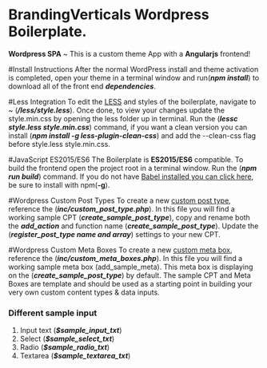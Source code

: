 # BrandingVerticals Wordpress Boilerplate.
**Wordpress SPA** ~ This is a custom theme App with a **Angularjs** frontend!  


#Install Instructions
After the normal WordPress install and theme activation is completed, open your theme in a terminal window and run(**_npm install_**) to download all of the front end **_dependencies_**.

#Less Integration
To edit the [LESS](http://lesscss.org/) and styles of the boilerplate, navigate to ~ (**_/less/style.less_**). Once done, to view your changes update the style.min.css by opening the less folder up in terminal. Run the (**_lessc style.less style.min.css_**) command, if you want a clean version you can install (**_npm install -g less-plugin-clean-css_**) and add the --clean-css flag before style.less style.min.css.

#JavaScript ES2015/ES6
The Boilerplate is **ES2015/ES6** compatible. To build the frontend open the project root in a terminal window. Run the (**_npm run build_**) command. If you do not have [Babel installed you can click here](https://babeljs.io/docs/setup/), be sure to install with npm(**-g**).

#Wordpress Custom Post Types
To create a new [custom post type](https://codex.wordpress.org/Function_Reference/register_post_type), reference the (**_inc/custom_post_type.php_**). In this file you will find a working sample CPT (**_create_sample_post_type_**), copy and rename both the **_add_action_** and function name (**_create_sample_post_type_**). Update the (**_register_post_type name and array_**) settings to your new CPT. 

#Wordpress Custom Meta Boxes
To create a new [custom meta box](https://developer.wordpress.org/reference/functions/add_meta_box/), reference the (**_inc/custom_meta_boxes.php_**). In this file you will find a working sample meta box (add_sample_meta). This meta box is displaying on the (**_create_sample_post_type_**) by default. The sample CPT and Meta Boxes are template and should be used as a starting point in building your very own custom content types & data inputs. 

### Different sample input 
1. Input text (**_$sample_input_txt_**)
2. Select (**_$sample_select_txt_**)
3. Radio (**_$sample_radio_txt_**)
4. Textarea (**_$sample_textarea_txt_**)

